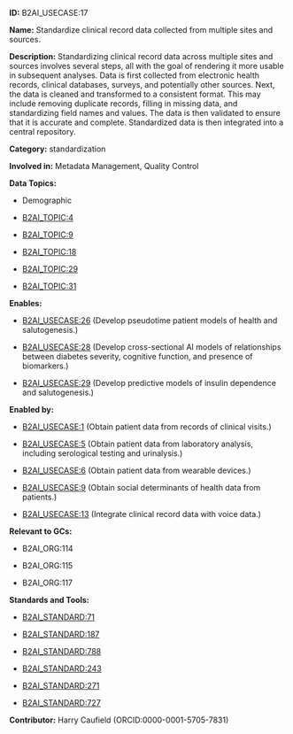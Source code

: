 **ID:** B2AI_USECASE:17

**Name:** Standardize clinical record data collected from multiple sites and sources.

**Description:** Standardizing clinical record data across multiple sites and sources involves several steps, all with the goal of rendering it more usable in subsequent analyses. Data is first collected from electronic health records, clinical databases, surveys, and potentially other sources. Next, the data is cleaned and transformed to a consistent format. This may include removing duplicate records, filling in missing data, and standardizing field names and values. The data is then validated to ensure that it is accurate and complete. Standardized data is then integrated into a central repository.

**Category:** standardization

**Involved in:** Metadata Management, Quality Control

**Data Topics:**

- Demographic

- [B2AI_TOPIC:4](../topics/ClinicalObservations.markdown)

- [B2AI_TOPIC:9](../topics/EHR.markdown)

- [B2AI_TOPIC:18](../topics/mHealth.markdown)

- [B2AI_TOPIC:29](../topics/SDoH.markdown)

- [B2AI_TOPIC:31](../topics/Survey.markdown)

**Enables:**

- [B2AI_USECASE:26](../usecases/develop-pseudotime-patient-models-of-health-and-salutogenesis.markdown) (Develop pseudotime patient models of health and salutogenesis.)

- [B2AI_USECASE:28](../usecases/develop-cross-sectional-ai-models-of-relationships-between-diabetes-severity-cognitive-function-and-presence-of-biomarkers.markdown) (Develop cross-sectional AI models of relationships between diabetes severity, cognitive function, and presence of biomarkers.)

- [B2AI_USECASE:29](../usecases/develop-predictive-models-of-insulin-dependence-and-salutogenesis.markdown) (Develop predictive models of insulin dependence and salutogenesis.)

**Enabled by:**

- [B2AI_USECASE:1](../usecases/obtain-patient-data-from-records-of-clinical-visits.markdown) (Obtain patient data from records of clinical visits.)

- [B2AI_USECASE:5](../usecases/obtain-patient-data-from-laboratory-analysis-including-serological-testing-and-urinalysis.markdown) (Obtain patient data from laboratory analysis, including serological testing and urinalysis.)

- [B2AI_USECASE:6](../usecases/obtain-patient-data-from-wearable-devices.markdown) (Obtain patient data from wearable devices.)

- [B2AI_USECASE:9](../usecases/obtain-social-determinants-of-health-data-from-patients.markdown) (Obtain social determinants of health data from patients.)

- [B2AI_USECASE:13](../usecases/integrate-clinical-record-data-with-voice-data.markdown) (Integrate clinical record data with voice data.)

**Relevant to GCs:**

- B2AI_ORG:114

- B2AI_ORG:115

- B2AI_ORG:117

**Standards and Tools:**

- [B2AI_STANDARD:71](https://b2ai.standards.synapse.org/Explore/Standard/DetailsPage?id=B2AI_STANDARD:71)

- [B2AI_STANDARD:187](https://b2ai.standards.synapse.org/Explore/Standard/DetailsPage?id=B2AI_STANDARD:187)

- [B2AI_STANDARD:788](https://b2ai.standards.synapse.org/Explore/Standard/DetailsPage?id=B2AI_STANDARD:788)

- [B2AI_STANDARD:243](https://b2ai.standards.synapse.org/Explore/Standard/DetailsPage?id=B2AI_STANDARD:243)

- [B2AI_STANDARD:271](https://b2ai.standards.synapse.org/Explore/Standard/DetailsPage?id=B2AI_STANDARD:271)

- [B2AI_STANDARD:727](https://b2ai.standards.synapse.org/Explore/Standard/DetailsPage?id=B2AI_STANDARD:727)

**Contributor:** Harry Caufield
 (ORCID:0000-0001-5705-7831)

